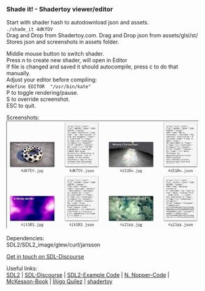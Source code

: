 ### Shade it! - Shadertoy viewer/editor

Start with shader hash to autodownload json and assets.  
`./shade_it 4dKfDV`  
Drag and Drop from Shadertoy.com.
Drag and Drop json from assets/glsl/st/  
Stores json and screenshots in assets folder.  

Middle mouse button to switch shader.  
Press n to create new shader, will open in Editor  
If file is changed and saved it should autocompile, press c to do that manually.  
Adjust your editor before compiling:  
`#define EDITOR	 "/usr/bin/kate"`  
P to toggle rendering/pause.  
S to override screenshot.  
ESC to quit.  

Screenshots:  
![Screenshot](shots/shot_1.png)  

Dependencies:  
SDL2/SDL2_image/glew/curl/jansson  

[Get in touch on SDL-Discourse](https://discourse.libsdl.org/u/Acry/summary)

Useful links:  
[SDL2](https://www.libsdl.org/) | [SDL-Discourse](https://discourse.libsdl.org) | [SDL2-Example Code](https://gist.github.com/Acry/baa861b8e370c6eddbb18519c487d9d8) | [N. Nopper-Code](https://github.com/McNopper/OpenGL) | [McKesson-Book](https://paroj.github.io/gltut/) | [Íñigo Quílez](http://www.iquilezles.org/prods/index.htm)  |  [shadertoy](https://www.shadertoy.com/)
